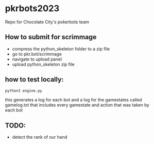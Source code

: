 # pkrbots2023
Repo for Chocolate City's pokerbots team

## How to submit for scrimmage
* compress the python_skeleton folder to a zip file
* go to pkr.bot/scrimmage 
* navigate to upload panel
* upload python_skeleton zip file

## how to test locally:
```bash
python3 engine.py
```
this generates a log for each bot and a log for the gamestates called gamelog.txt that 
includes every gamestate and action that was taken by each bot

## TODO:
 * detect the rank of our hand